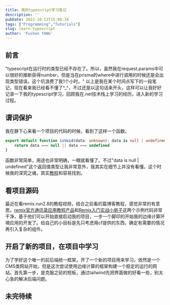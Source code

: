 ```yaml
---
title: 我的typescript学习笔记
description: ''
pubDate: 2022-10-13T15:08:34
tags: ["Programming","Tutorials"]
slug: learn-typescript
author: 'Fushen YANG'
---
```


## 前言

"typescript在运行时的类型已经不存在了。所以，虽然我在request.params中可以很好的推断获得number，但是当在prisma的where中进行调用的时候还是会出现类型错误。这个坑浪费了我1个小时。" 以上是我在某个时间点写下的一段笔记，现在看来我已经看不懂了^_^，不过还是以这句话来开头，这样可以让我好好记录一下我的typescript学习，回顾我在.net技术栈上学习的经历，进入新的学习过程。

## 谓词保护

我在静下心来看一个项目的代码的时候，看到了这样一个函数。

``` typescript
export default function isVoid(data: unknown): data is null | undefined {
    return data === null || data === undefined
}
```

函数非常简单，用途也非常明确，一眼就看懂了。不过"data is null | undefined"这个返回值类型让我非常意外，我其实在细节上并没有看懂。这个时候我的深究之魂，其实[教程](https://www.jianshu.com/p/57df3cb66d3d#)和容易找到。

## 看项目源码

最近在看remix.run2.8的教程视频，结合之前看的篇博客教程，感觉非常的有意思。[remix官方通讯录应用教程产品](https://github.com/FushenYang/remix.run.tutorial)和[Remix入门实战小册子](https://remix.lutaonan.com)这两个示例代码非常干净，基于他们可以开始直接启动我的项目，一步一个脚印的开始我的边缘计算环境应用的开发了。给自己的小目标是先只考虑用cf提供的东西，确定有需要的情况再引入复杂的组件。

## 开启了新的项目，在项目中学习

为了学好这个唯一的前后端统一框架，开了一个新的项目用来学习。依然是一个CMS类网站开始，但是这次尝试使用边缘计算的框架构建一个稳定的运行的网站。首先第一步，是克服之前的短板，通过tailwind先把界面做的好看一些，别太心急的解决后端问题。

## 未完待续
